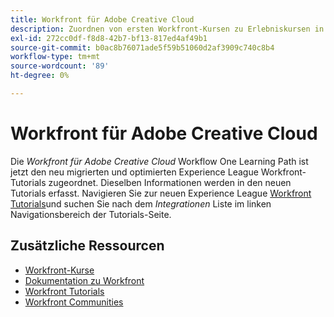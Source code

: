 ```yaml
---
title: Workfront für Adobe Creative Cloud
description: Zuordnen von ersten Workfront-Kursen zu Erlebniskursen in Liga-Kursen
exl-id: 272cc0df-f8d8-42b7-bf13-817ed4af49b1
source-git-commit: b0ac8b76071ade5f59b51060d2af3909c740c8b4
workflow-type: tm+mt
source-wordcount: '89'
ht-degree: 0%

---
```


# Workfront für Adobe Creative Cloud

Die *Workfront für Adobe Creative Cloud* Workflow One Learning Path ist jetzt den neu migrierten und optimierten Experience League Workfront-Tutorials zugeordnet. Dieselben Informationen werden in den neuen Tutorials erfasst. Navigieren Sie zur neuen Experience League [Workfront Tutorials](https://experienceleague.adobe.com/docs/workfront-learn/tutorials-workfront/home.html)und suchen Sie nach dem *Integrationen* Liste im linken Navigationsbereich der Tutorials-Seite.

## Zusätzliche Ressourcen

* [Workfront-Kurse](https://experienceleague.adobe.com/?lang=en&amp;Solution=Workfront#courses)
* [Dokumentation zu Workfront](https://experienceleague.adobe.com/docs/workfront.html)
* [Workfront Tutorials](https://experienceleague.adobe.com/docs/workfront-learn/tutorials-workfront/home.html)
* [Workfront Communities](https://experienceleaguecommunities.adobe.com/t5/workfront/ct-p/workfront)
